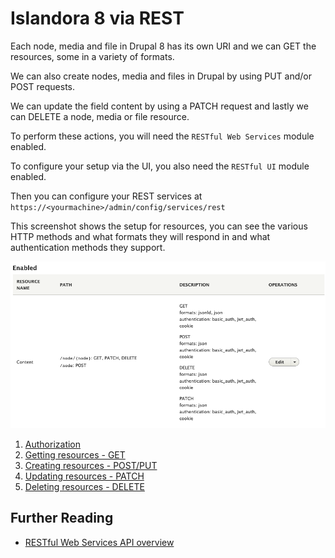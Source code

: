 # Islandora 8 via REST

Each node, media and file in Drupal 8 has its own URI and we can GET the resources, some in a variety of formats.

We can also create nodes, media and files in Drupal by using PUT and/or POST requests.

We can update the field content by using a PATCH request and lastly we can DELETE a node, media or file resource.

To perform these actions, you will need the `RESTful Web Services` module enabled.

To configure your setup via the UI, you also need the `RESTful UI` module enabled.

Then you can configure your REST services at `https://<yourmachine>/admin/config/services/rest`

This screenshot shows the setup for resources, you can see the various HTTP methods and what formats they will respond in and what authentication methods they support.

![REST configuration](../assets/rest-node-configuration.png)

1. [Authorization](./rest-authorization.md)
1. [Getting resources - GET](./rest-get.md)
1. [Creating resources - POST/PUT](./rest-create.md)
1. [Updating resources - PATCH](./rest-patch.md)
1. [Deleting resources - DELETE](./rest-delete.md)

## Further Reading

- [RESTful Web Services API overview](https://www.drupal.org/docs/drupal-apis/restful-web-services-api/restful-web-services-api-overview)

